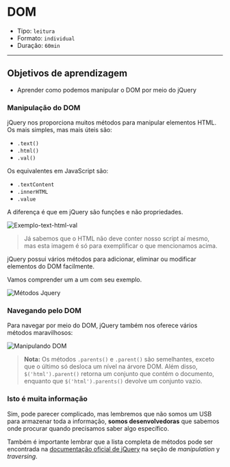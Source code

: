 # DOM

- Tipo: `leitura`
- Formato: `individual`
- Duração: `60min`

***

## Objetivos de aprendizagem

- Aprender como podemos manipular o DOM por meio do jQuery

### Manipulação do DOM

jQuery nos proporciona muitos métodos para manipular elementos HTML. Os mais
simples, mas mais úteis são:

- `.text()`
- `.html()`
- `.val()`

Os equivalentes em JavaScript são:

- `.textContent`
- `.innerHTML`
- `.value`

A diferença é que em jQuery são funções e não propriedades.

![Exemplo-text-html-val](https://raw.githubusercontent.com/Laboratoria/curricula-js/30b2d37a0714ed52d2b1ce924951bf61f96916ef/04-social-network/02-jquery/03-dom/text-html-val.png)

> Já sabemos que o HTML não deve conter nosso script aí mesmo, mas esta imagem é
> só para exemplificar o que mencionamos acima.

jQuery possui vários métodos para adicionar, eliminar ou modificar elementos do
DOM facilmente.

Vamos comprender um a um com seu exemplo.

![Métodos Jquery](https://imgur.com/cQe2gk3)

### Navegando pelo DOM

Para navegar por meio do DOM, jQuery também nos oferece vários métodos
maravilhosos:

![Manipulando DOM](https://imgur.com/grv7ZMA)

> **Nota:** Os métodos `.parents()` e `.parent()` são semelhantes, exceto que o
> último só desloca um nível na árvore DOM.
> Além disso, `$('html').parent()` retorna um conjunto que contém o documento,
> enquanto que `$('html').parents()` devolve um conjunto vazio.

### Isto é muita informação

Sim, pode parecer complicado, mas lembremos que não somos um USB para armazenar
toda a informação, **somos desenvolvedoras** que sabemos onde procurar quando
precisamos saber algo específico.

Também é importante lembrar que a lista completa de métodos pode ser encontrada
na [documentação oficial de jQuery](https://api.jquery.com/) na seção de
_manipulation_ y _traversing_.
